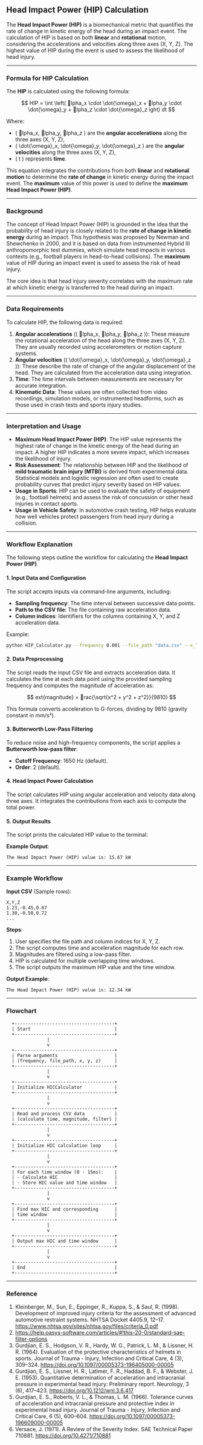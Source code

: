 
## Head Impact Power (HIP) Calculation

The **Head Impact Power (HIP)** is a biomechanical metric that quantifies the rate of change in kinetic energy of the head during an impact event. The calculation of HIP is based on both **linear** and **rotational** motion, considering the accelerations and velocities along three axes (X, Y, Z). The highest value of HIP during the event is used to assess the likelihood of head injury.

---

### **Formula for HIP Calculation**

The **HIP** is calculated using the following formula:

$$
HIP = \int \left( lpha_x \cdot \dot{\omega}_x + lpha_y \cdot \dot{\omega}_y + lpha_z \cdot \dot{\omega}_z ight) dt
$$

Where:
- \( lpha_x, lpha_y, lpha_z \) are the **angular accelerations** along the three axes (X, Y, Z),
- \( \dot{\omega}_x, \dot{\omega}_y, \dot{\omega}_z \) are the **angular velocities** along the three axes (X, Y, Z),
- \( t \) represents **time**.

This equation integrates the contributions from both **linear** and **rotational motion** to determine the **rate of change** in kinetic energy during the impact event. The **maximum** value of this power is used to define the **maximum Head Impact Power (HIP)**.

---

### **Background**

The concept of Head Impact Power (HIP) is grounded in the idea that the probability of head injury is closely related to the **rate of change in kinetic energy** during an impact. This hypothesis was proposed by Newman and Shewchenko in 2000, and it is based on data from instrumented Hybrid III anthropomorphic test dummies, which simulate head impacts in various contexts (e.g., football players in head-to-head collisions). The **maximum** value of HIP during an impact event is used to assess the risk of head injury.

The core idea is that head injury severity correlates with the maximum rate at which kinetic energy is transferred to the head during an impact.

---

### **Data Requirements**

To calculate HIP, the following data is required:
1. **Angular accelerations** (\( lpha_x, lpha_y, lpha_z \)): These measure the rotational acceleration of the head along the three axes (X, Y, Z). They are usually recorded using accelerometers or motion capture systems.
2. **Angular velocities** (\( \dot{\omega}_x, \dot{\omega}_y, \dot{\omega}_z \)): These describe the rate of change of the angular displacement of the head. They are calculated from the acceleration data using integration.
3. **Time**: The time intervals between measurements are necessary for accurate integration.
4. **Kinematic Data**: These values are often collected from video recordings, simulation models, or instrumented headforms, such as those used in crash tests and sports injury studies.

---

### **Interpretation and Usage**

- **Maximum Head Impact Power (HIP)**: The HIP value represents the highest rate of change in the kinetic energy of the head during an impact. A higher HIP indicates a more severe impact, which increases the likelihood of injury.
- **Risk Assessment**: The relationship between HIP and the likelihood of **mild traumatic brain injury (MTBI)** is derived from experimental data. Statistical models and logistic regression are often used to create probability curves that predict injury severity based on HIP values.
- **Usage in Sports**: HIP can be used to evaluate the safety of equipment (e.g., football helmets) and assess the risk of concussion or other head injuries in contact sports.
- **Usage in Vehicle Safety**: In automotive crash testing, HIP helps evaluate how well vehicles protect passengers from head injury during a collision.

---

### **Workflow Explanation**

The following steps outline the workflow for calculating the **Head Impact Power (HIP)**.

#### **1. Input Data and Configuration**
The script accepts inputs via command-line arguments, including:
- **Sampling frequency**: The time interval between successive data points.
- **Path to the CSV file**: The file containing raw acceleration data.
- **Column indices**: Identifiers for the columns containing X, Y, and Z acceleration data.

Example:
```bash
python HIP_Calculator.py --frequency 0.001 --file_path "data.csv" --x_location 2 --y_location 3 --z_location 4
```

#### **2. Data Preprocessing**
The script reads the input CSV file and extracts acceleration data. It calculates the time at each data point using the provided sampling frequency and computes the magnitude of acceleration as:

$$
	ext{magnitude} = rac{\sqrt{x^2 + y^2 + z^2}}{9810}
$$

This formula converts acceleration to G-forces, dividing by 9810 (gravity constant in mm/s²).

#### **3. Butterworth Low-Pass Filtering**
To reduce noise and high-frequency components, the script applies a **Butterworth low-pass filter**:
- **Cutoff Frequency**: 1650 Hz (default).
- **Order**: 2 (default).

#### **4. Head Impact Power Calculation**
The script calculates HIP using angular acceleration and velocity data along three axes. It integrates the contributions from each axis to compute the total power.

#### **5. Output Results**
The script prints the calculated HIP value to the terminal:

**Example Output**:
```
The Head Impact Power (HIP) value is: 15.67 kW
```

---

### **Example Workflow**

**Input CSV** (Sample rows):
```csv
X,Y,Z
1.23,-0.45,0.67
1.30,-0.50,0.72
...
```

**Steps**:
1. User specifies the file path and column indices for X, Y, Z.  
2. The script computes time and acceleration magnitude for each row.
3. Magnitudes are filtered using a low-pass filter.
4. HIP is calculated for multiple overlapping time windows.
5. The script outputs the maximum HIP value and the time window.

**Output Example**:
```
The Head Impact Power (HIP) value is: 12.34 kW
```

---

### **Flowchart**

```plaintext
  +-------------------------------------+
  | Start                               |
  +-------------------------------------+
               |
               v
  +-------------------------------------+
  | Parse arguments                     |
  | (frequency, file_path, x, y, z)     |
  +-------------------------------------+
               |
               v
  +-------------------------------------+
  | Initialize HICCalculator            |
  +-------------------------------------+
               |
               v
  +-------------------------------------+
  | Read and process CSV data           |
  | (calculate time, magnitude, filter) |
  +-------------------------------------+
               |
               v
  +-------------------------------------+
  | Initialize HIC calculation loop     |
  +-------------------------------------+
               |
               v
  +-------------------------------------+
  | For each time window (0 - 15ms):    |
  | - Calculate HIC                     |
  | - Store HIC value and time window   |
  +-------------------------------------+
               |
               v
  +-------------------------------------+
  | Find max HIC and corresponding      |
  | time window                         |
  +-------------------------------------+
               |
               v
  +-------------------------------------+
  | Output max HIC and time window      |
  +-------------------------------------+
               |
               v
  +-------------------------------------+
  | End                                 |
  +-------------------------------------+
```
---

### Reference
1. Kleinberger, M., Sun, E., Eppinger, R., Kuppa, S., & Saul, R. (1998). Development of improved injury criteria for the assessment of advanced automotive restraint systems. NHTSA Docket 4405.9, 12–17. https://www.nhtsa.gov/sites/nhtsa.gov/files/criteria_0.pdf
2. https://help.oasys-software.com/articles/#!this-20-0/standard-sae-filter-options
3. Gurdjian, E. S., Hodgson, V. R., Hardy, W. G., Patrick, L. M., & Lissner, H. R. (1964). Evaluation of the protective characteristics of helmets in sports. Journal of Trauma - Injury, Infection and Critical Care, 4 (3), 309–324. https://doi.org/10.1097/00005373-196405000-00005
4. Gurdjian, E. S., Lissner, H. R., Latimer, F. R., Haddad, B. F., & Webster, J. E. (1953). Quantitative determination of acceleration and intracranial pressure in experimental head injury: Preliminary report. Neurology, 3 (6), 417–423. https://doi.org/10.1212/wnl.3.6.417
5. Gurdjian, E. S., Roberts, V. L., & Thomas, L. M. (1966). Tolerance curves of acceleration and intracranial pressure and protective index in experimental head injury. Journal of Trauma - Injury, Infection and Critical Care, 6 (5), 600–604. https://doi.org/10.1097/00005373-196609000-00005
6. Versace, J. (1971). A Review of the Severity Index. SAE Technical Paper 710881. https://doi.org/10.4271/710881
